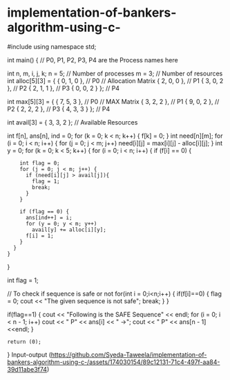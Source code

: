 # implementation-of-bankers-algorithm-using-c-
#include <iostream>
using namespace std;

int main()
{
    // P0, P1, P2, P3, P4 are the Process names here

  int n, m, i, j, k;
  n = 5; // Number of processes
  m = 3; // Number of resources
  int alloc[5][3] = { { 0, 1, 0 }, // P0 // Allocation Matrix
                     { 2, 0, 0 }, // P1
                     { 3, 0, 2 }, // P2
                     { 2, 1, 1 }, // P3
                     { 0, 0, 2 } }; // P4

  int max[5][3] = { { 7, 5, 3 }, // P0 // MAX Matrix
                   { 3, 2, 2 }, // P1
                   { 9, 0, 2 }, // P2
                   { 2, 2, 2 }, // P3
                   { 4, 3, 3 } }; // P4

  int avail[3] = { 3, 3, 2 }; // Available Resources

  int f[n], ans[n], ind = 0;
  for (k = 0; k < n; k++) {
    f[k] = 0;
  }
  int need[n][m];
  for (i = 0; i < n; i++) {
    for (j = 0; j < m; j++)
      need[i][j] = max[i][j] - alloc[i][j];
  }
  int y = 0;
  for (k = 0; k < 5; k++) {
    for (i = 0; i < n; i++) {
      if (f[i] == 0) {

        int flag = 0;
        for (j = 0; j < m; j++) {
          if (need[i][j] > avail[j]){
            flag = 1;
            break;
          }
        }

        if (flag == 0) {
          ans[ind++] = i;
          for (y = 0; y < m; y++)
            avail[y] += alloc[i][y];
          f[i] = 1;
        }
      }
    }
  }
  
  int flag = 1;
  
  // To check if sequence is safe or not
  for(int i = 0;i<n;i++)
  {
        if(f[i]==0)
      {
        flag = 0;
        cout << "The given sequence is not safe";
        break;
      }
  }

  if(flag==1)
  {
    cout << "Following is the SAFE Sequence" << endl;
      for (i = 0; i < n - 1; i++)
        cout << " P" << ans[i] << " ->";
      cout << " P" << ans[n - 1] <<endl;
  }

    return (0);
}
Input-output
(https://github.com/Syeda-Taweela/implementation-of-bankers-algorithm-using-c-/assets/174030154/89c12131-71c4-497f-aa84-39d11abe3f74)
